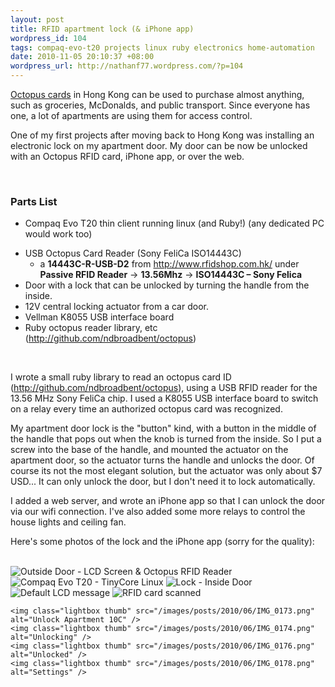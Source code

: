 ```yaml
---
layout: post
title: RFID apartment lock (& iPhone app)
wordpress_id: 104
tags: compaq-evo-t20 projects linux ruby electronics home-automation
date: 2010-11-05 20:10:37 +08:00
wordpress_url: http://nathanf77.wordpress.com/?p=104
---
```

<a href="http://en.wikipedia.org/wiki/Octopus_card">Octopus cards</a> in Hong Kong can be used to purchase almost anything, such as groceries, McDonalds, and public transport. Since everyone has one, a lot of apartments are using them for access control.

One of my first projects after moving back to Hong Kong was installing an electronic lock on my apartment door. My door can be now be unlocked with an Octopus RFID card, iPhone app, or over the web.

<br/>
<h3>Parts List</h3>
<ul>
	<li> Compaq Evo T20 thin client running linux (and Ruby!) (any dedicated PC would work too)</li>
</ul>
<ul>
	<li>USB Octopus Card Reader (Sony FeliCa ISO14443C)
<ul>
	<li>a <strong>14443C-R-USB-D2</strong> from <a href="http://www.rfidshop.com.hk/">http://www.rfidshop.com.hk/</a> under <strong>Passive RFID Reader</strong> → <strong>13.56Mhz</strong> → <strong>ISO14443C – Sony Felica</strong></li>
</ul>
</li>
	<li>Door with a lock that can be unlocked by turning the handle from the inside.</li>
	<li>12V central locking actuator from a car door.</li>
	<li>Vellman K8055 USB interface board</li>
	<li>Ruby octopus reader library, etc (<a href="http://github.com/ndbroadbent/octopus">http://github.com/ndbroadbent/octopus</a>)</li>
</ul>
<br/>

I wrote a small ruby library to read an octopus card ID (<a href="http://github.com/ndbroadbent/octopus">http://github.com/ndbroadbent/octopus</a>), using a USB RFID reader for the 13.56 MHz Sony FeliCa chip. I used a K8055 USB interface board to switch on a relay every time an authorized octopus card was recognized.

My apartment door lock is the "button" kind, with a button in the middle of the handle that pops out when the knob is turned from the inside. So I put a screw into the base of the handle, and mounted the actuator on the apartment door, so the actuator turns the handle and unlocks the door. Of course its not the most elegant solution, but the actuator was only about $7 USD...
It can only unlock the door, but I don't need it to lock automatically.

I added a web server, and wrote an iPhone app so that I can unlock the door via our wifi connection.
I've also added some more relays to control the house lights and ceiling fan.

Here's some photos of the lock and the iPhone app (sorry for the quality):

<br/>

<div class="gallery">
    <img class="lightbox thumb" src="/images/posts/2010/11/outside_door.jpg" alt="Outside Door - LCD Screen &amp; Octopus RFID Reader" />
    <img class="lightbox thumb" src="/images/posts/2010/11/compaq_evo_t20.jpg" alt="Compaq Evo T20 - TinyCore Linux" />
    <img class="lightbox thumb" src="/images/posts/2010/11/inside_door.jpg" alt="Lock - Inside Door" />
    <img class="lightbox thumb" src="/images/posts/2010/11/falt10C-screen.jpg" alt="Default LCD message" />
    <img class="lightbox thumb" src="/images/posts/2010/11/welcome_nathan.jpg" alt="RFID card scanned" />

    <img class="lightbox thumb" src="/images/posts/2010/06/IMG_0173.png" alt="Unlock Apartment 10C" />
    <img class="lightbox thumb" src="/images/posts/2010/06/IMG_0174.png" alt="Unlocking" />
    <img class="lightbox thumb" src="/images/posts/2010/06/IMG_0176.png" alt="Unlocked" />
    <img class="lightbox thumb" src="/images/posts/2010/06/IMG_0178.png" alt="Settings" />
</div>


